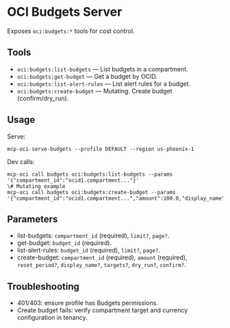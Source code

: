 # OCI Budgets Server

Exposes `oci:budgets:*` tools for cost control.

## Tools
- `oci:budgets:list-budgets` — List budgets in a compartment.
- `oci:budgets:get-budget` — Get a budget by OCID.
- `oci:budgets:list-alert-rules` — List alert rules for a budget.
- `oci:budgets:create-budget` — Mutating. Create budget (confirm/dry_run).

## Usage
Serve:
```
mcp-oci-serve-budgets --profile DEFAULT --region us-phoenix-1
```
Dev calls:
```
mcp-oci call budgets oci:budgets:list-budgets --params '{"compartment_id":"ocid1.compartment..."}'
\# Mutating example
mcp-oci call budgets oci:budgets:create-budget --params '{"compartment_id":"ocid1.compartment...","amount":100.0,"display_name":"demo","dry_run":true}'
```

## Parameters
- list-budgets: `compartment_id` (required), `limit?`, `page?`.
- get-budget: `budget_id` (required).
- list-alert-rules: `budget_id` (required), `limit?`, `page?`.
- create-budget: `compartment_id` (required), `amount` (required), `reset_period?`, `display_name?`, `targets?`, `dry_run?`, `confirm?`.

## Troubleshooting
- 401/403: ensure profile has Budgets permissions.
- Create budget fails: verify compartment target and currency configuration in tenancy.
